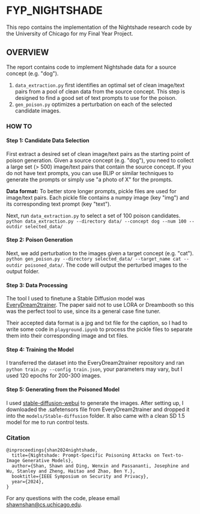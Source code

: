 # FYP_NIGHTSHADE

This repo contains the implementation of the Nightshade research code by the University of Chicago for my Final Year Project.

## OVERVIEW

The report contains code to implement Nightshade data for a source concept (e.g. "dog").

1) `data_extraction.py` first identifies an optimal set of clean image/text pairs from a pool of clean data from the source concept. This step is designed to find a good set of text prompts to use for the poison.
2) `gen_poison.py` optimizes a perturbation on each of the selected candidate images.

### HOW TO

#### Step 1: Candidate Data Selection

First extract a desired set of clean image/text pairs as the starting point of poison generation. Given a source concept (e.g. "dog"), you need to collect a large set (> 500) image/text pairs that contain the source concept. If you do not have text prompts, you can use BLIP or similar techniques to generate the prompts or simply use "a photo of X" for the prompts.

**Data format:** To better store longer prompts, pickle files are used for image/text pairs. Each pickle file contains a numpy image (key "img") and its corresponding text prompt (key "text"). 

Next, run `data_extraction.py` to select a set of 100 poison candidates. `python data_extraction.py --directory data/ --concept dog --num 100 --outdir selected_data/`

#### Step 2: Poison Generation

Next, we add perturbation to the images given a target concept (e.g. "cat"). `python gen_poison.py --directory selected_data/ --target_name cat --outdir poisoned_data/`. The code will output the perturbed images to the output folder.

#### Step 3: Data Processing

The tool I used to finetune a Stable Diffusion model was [EveryDream2trainer](https://github.com/victorchall/EveryDream2trainer). The paper said not to use LORA or Dreambooth so this was the perfect tool to use, since its a general case fine tuner.

Their accepted data format is a jpg and txt file for the caption, so I had to write some code in `playground.ipynb` to process the pickle files to separate them into their corresponding image and txt files.

#### Step 4: Training the Model

I transferred the dataset into the EveryDream2trainer repository and ran `python train.py --config train.json`, your parameters may vary, but I used 120 epochs for 200-300 images.

#### Step 5: Generating from the Poisoned Model

I used [stable-diffusion-webui](https://github.com/AUTOMATIC1111/stable-diffusion-webui) to generate the images. After setting up, I downloaded the .safetensors file from EveryDream2trainer and dropped it into the `models/Stable-diffusion` folder. It also came with a clean SD 1.5 model for me to run control tests.

### Citation

```
@inproceedings{shan2024nightshade,
  title={Nightshade: Prompt-Specific Poisoning Attacks on Text-to-Image Generative Models},
  author={Shan, Shawn and Ding, Wenxin and Passananti, Josephine and Wu, Stanley and Zheng, Haitao and Zhao, Ben Y.},
  booktitle={IEEE Symposium on Security and Privacy},
  year={2024},
}
```

For any questions with the code, please email shawnshan@cs.uchicago.edu. 
